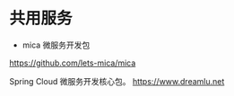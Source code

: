 

# 共用服务

* mica 微服务开发包

https://github.com/lets-mica/mica

Spring Cloud 微服务开发核心包。 https://www.dreamlu.net



